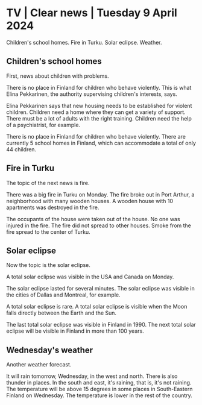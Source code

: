 # TV \| Clear news \| Tuesday 9 April 2024

Children's school homes. Fire in Turku. Solar eclipse. Weather.

## Children's school homes

First, news about children with problems.

There is no place in Finland for children who behave violently. This is what Elina Pekkarinen, the authority supervising children's interests, says.

Elina Pekkarinen says that new housing needs to be established for violent children. Children need a home where they can get a variety of support. There must be a lot of adults with the right training. Children need the help of a psychiatrist, for example.

There is no place in Finland for children who behave violently. There are currently 5 school homes in Finland, which can accommodate a total of only 44 children.

## Fire in Turku

The topic of the next news is fire.

There was a big fire in Turku on Monday. The fire broke out in Port Arthur, a neighborhood with many wooden houses. A wooden house with 10 apartments was destroyed in the fire.

The occupants of the house were taken out of the house. No one was injured in the fire. The fire did not spread to other houses. Smoke from the fire spread to the center of Turku.

## Solar eclipse

Now the topic is the solar eclipse.

A total solar eclipse was visible in the USA and Canada on Monday.

The solar eclipse lasted for several minutes. The solar eclipse was visible in the cities of Dallas and Montreal, for example.

A total solar eclipse is rare. A total solar eclipse is visible when the Moon falls directly between the Earth and the Sun.

The last total solar eclipse was visible in Finland in 1990. The next total solar eclipse will be visible in Finland in more than 100 years.

## Wednesday's weather

Another weather forecast.

It will rain tomorrow, Wednesday, in the west and north. There is also thunder in places. In the south and east, it's raining, that is, it's not raining. The temperature will be above 15 degrees in some places in South-Eastern Finland on Wednesday. The temperature is lower in the rest of the country.


